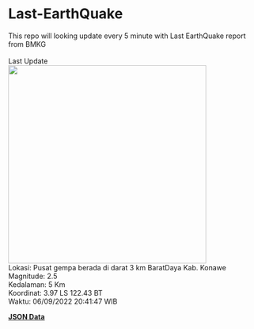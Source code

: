 # Last-EarthQuake
This repo will looking update every 5 minute with Last EarthQuake report from BMKG
<br>
<br>
Last Update
<br>
<img src="https://ews.bmkg.go.id/TEWS/data/20220906204147.mmi.jpg" width="400"/>
<br>
Lokasi: Pusat gempa berada di darat 3 km BaratDaya Kab. Konawe <br>
Magnitude: 2.5 <br>
Kedalaman: 5 Km <br>
Koordinat: 3.97 LS 122.43 BT <br>
Waktu: 06/09/2022 20:41:47 WIB <br>

<a href="./data/data.json">**JSON Data**</a>
